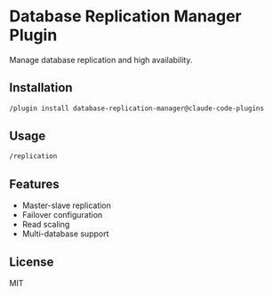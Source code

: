 # Database Replication Manager Plugin

Manage database replication and high availability.

## Installation

```bash
/plugin install database-replication-manager@claude-code-plugins
```

## Usage

```bash
/replication
```

## Features

- Master-slave replication
- Failover configuration
- Read scaling
- Multi-database support

## License

MIT
